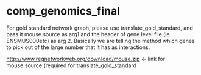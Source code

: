 # comp_genomics_final

For gold standard network graph, please use translate_gold_standard, and pass it mouse.source as arg1 and the header of gene level file (ie ENSMUS000etc) as arg 2. Basically we are telling the method which genes to pick out of the large number that it has as interactions.
 
http://www.regnetworkweb.org/download/mouse.zip <- link for mouse.source (required for translate_gold_standard


